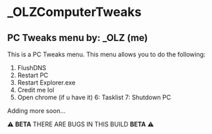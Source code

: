 # _OLZComputerTweaks
## PC Tweaks menu by: _OLZ (me)

This is a PC Tweaks menu.
This menu allows you to do the following:
1. FlushDNS
2. Restart PC
3. Restart Explorer.exe
4. Credit me lol
5. Open chrome (if u have it)
6: Tasklist
7: Shutdown PC

Adding more soon...

⚠️ **BETA** THERE ARE BUGS IN THIS BUILD **BETA** ⚠️
